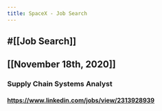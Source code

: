 ```yaml
---
title: SpaceX - Job Search
---
```


## #[[Job Search]]

## 

## [[November 18th, 2020]]
### Supply Chain Systems Analyst
#### https://www.linkedin.com/jobs/view/2313928939
